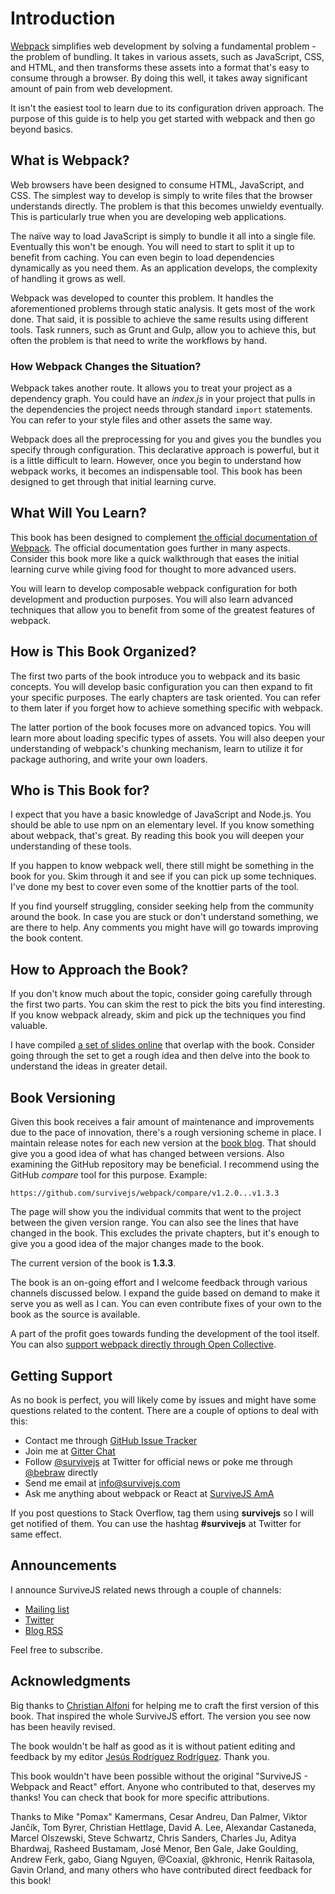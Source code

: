 # Introduction

[Webpack](https://webpack.github.io/) simplifies web development by solving a fundamental problem - the problem of bundling. It takes in various assets, such as JavaScript, CSS, and HTML, and then transforms these assets into a format that's easy to consume through a browser. By doing this well, it takes away significant amount of pain from web development.

It isn't the easiest tool to learn due to its configuration driven approach. The purpose of this guide is to help you get started with webpack and then go beyond basics.

## What is Webpack?

Web browsers have been designed to consume HTML, JavaScript, and CSS. The simplest way to develop is simply to write files that the browser understands directly. The problem is that this becomes unwieldy eventually. This is particularly true when you are developing web applications.

The naïve way to load JavaScript is simply to bundle it all into a single file. Eventually this won't be enough. You will need to start to split it up to benefit from caching. You can even begin to load dependencies dynamically as you need them. As an application develops, the complexity of handling it grows as well.

Webpack was developed to counter this problem. It handles the aforementioned problems through static analysis. It gets most of the work done. That said, it is possible to achieve the same results using different tools. Task runners, such as Grunt and Gulp, allow you to achieve this, but often the problem is that need to write the workflows by hand.

### How Webpack Changes the Situation?

Webpack takes another route. It allows you to treat your project as a dependency graph. You could have an *index.js* in your project that pulls in the dependencies the project needs through standard `import` statements. You can refer to your style files and other assets the same way.

Webpack does all the preprocessing for you and gives you the bundles you specify through configuration. This declarative approach is powerful, but it is a little difficult to learn. However, once you begin to understand how webpack works, it becomes an indispensable tool. This book has been designed to get through that initial learning curve.

## What Will You Learn?

This book has been designed to complement [the official documentation of Webpack](https://webpack.js.org/). The official documentation goes further in many aspects. Consider this book more like a quick walkthrough that eases the initial learning curve while giving food for thought to more advanced users.

You will learn to develop composable webpack configuration for both development and production purposes. You will also learn advanced techniques that allow you to benefit from some of the greatest features of webpack.

## How is This Book Organized?

The first two parts of the book introduce you to webpack and its basic concepts. You will develop basic configuration you can then expand to fit your specific purposes. The early chapters are task oriented. You can refer to them later if you forget how to achieve something specific with webpack.

The latter portion of the book focuses more on advanced topics. You will learn more about loading specific types of assets. You will also deepen your understanding of webpack's chunking mechanism, learn to utilize it for package authoring, and write your own loaders.

## Who is This Book for?

I expect that you have a basic knowledge of JavaScript and Node.js. You should be able to use npm on an elementary level. If you know something about webpack, that's great. By reading this book you will deepen your understanding of these tools.

If you happen to know webpack well, there still might be something in the book for you. Skim through it and see if you can pick up some techniques. I've done my best to cover even some of the knottier parts of the tool.

If you find yourself struggling, consider seeking help from the community around the book. In case you are stuck or don't understand something, we are there to help. Any comments you might have will go towards improving the book content.

## How to Approach the Book?

If you don't know much about the topic, consider going carefully through the first two parts. You can skim the rest to pick the bits you find interesting. If you know webpack already, skim and pick up the techniques you find valuable.

I have compiled [a set of slides online](http://presentations.survivejs.com/advanced-webpack/) that overlap with the book. Consider going through the set to get a rough idea and then delve into the book to understand the ideas in greater detail.

## Book Versioning

Given this book receives a fair amount of maintenance and improvements due to the pace of innovation, there's a rough versioning scheme in place. I maintain release notes for each new version at the [book blog](http://survivejs.com/blog/). That should give you a good idea of what has changed between versions. Also examining the GitHub repository may be beneficial. I recommend using the GitHub *compare* tool for this purpose. Example:

```
https://github.com/survivejs/webpack/compare/v1.2.0...v1.3.3
```

The page will show you the individual commits that went to the project between the given version range. You can also see the lines that have changed in the book. This excludes the private chapters, but it's enough to give you a good idea of the major changes made to the book.

The current version of the book is **1.3.3**.

The book is an on-going effort and I welcome feedback through various channels discussed below. I expand the guide based on demand to make it serve you as well as I can. You can even contribute fixes of your own to the book as the source is available.

A part of the profit goes towards funding the development of the tool itself. You can also [support webpack directly through Open Collective](https://opencollective.com/webpack).

## Getting Support

As no book is perfect, you will likely come by issues and might have some questions related to the content. There are a couple of options to deal with this:

* Contact me through [GitHub Issue Tracker](https://github.com/survivejs/webpack/issues)
* Join me at [Gitter Chat](https://gitter.im/survivejs/webpack)
* Follow [@survivejs](https://twitter.com/survivejs) at Twitter for official news or poke me through [@bebraw](https://twitter.com/bebraw) directly
* Send me email at [info@survivejs.com](mailto:info@survivejs.com)
* Ask me anything about webpack or React at [SurviveJS AmA](https://github.com/survivejs/ama/issues)

If you post questions to Stack Overflow, tag them using **survivejs** so I will get notified of them. You can use the hashtag **#survivejs** at Twitter for same effect.

## Announcements

I announce SurviveJS related news through a couple of channels:

* [Mailing list](http://eepurl.com/bth1v5)
* [Twitter](https://twitter.com/survivejs)
* [Blog RSS](http://survivejs.com/atom.xml)

Feel free to subscribe.

## Acknowledgments

Big thanks to [Christian Alfoni](http://www.christianalfoni.com/) for helping me to craft the first version of this book. That inspired the whole SurviveJS effort. The version you see now has been heavily revised.

The book wouldn't be half as good as it is without patient editing and feedback by my editor [Jesús Rodríguez Rodríguez](https://github.com/Foxandxss). Thank you.

This book wouldn't have been possible without the original "SurviveJS - Webpack and React" effort. Anyone who contributed to that, deserves my thanks! You can check that book for more specific attributions.

Thanks to Mike "Pomax" Kamermans, Cesar Andreu, Dan Palmer, Viktor Jančík, Tom Byrer, Christian Hettlage, David A. Lee, Alexandar Castaneda, Marcel Olszewski, Steve Schwartz, Chris Sanders, Charles Ju, Aditya Bhardwaj, Rasheed Bustamam, José Menor, Ben Gale, Jake Goulding, Andrew Ferk, gabo, Giang Nguyen, @Coaxial, @khronic, Henrik Raitasola, Gavin Orland, and many others who have contributed direct feedback for this book!
